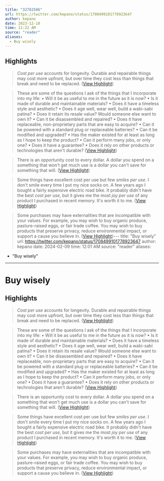 ```yaml
---
title: "32782586"
url: https://twitter.com/kepano/status/1708499101778923647
author: kepano
date: 2023-12-10
time: 11:22 AM
source: "reader"
aliases:
  - Buy wisely
---
```

## Highlights
> *Cost per use* accounts for longevity. Durable and repairable things may cost more upfront, but over time they cost less than things that break and need to be replaced. ([View Highlight](https://read.readwise.io/read/01hbttdbs3fe7dj4p5knrtz5fe))

> These are some of the questions I ask of the things that I incorporate into my life:
> • Will it be as useful to me in the future as it is now?
> • Is it made of durable and maintainable materials?
> • Does it have a timeless style and aesthetic?
> • Does it age well, wear well, build a wabi-sabi patina?
> • Does it retain its resale value? Would someone else want to own it?
> • Can it be disassembled and repaired?
> • Does it have replaceable, non-proprietary parts that are easy to acquire?
> • Can it be powered with a standard plug or replaceable batteries?
> • Can it be modified and upgraded?
> • Has the maker existed for at least as long as I hope to keep the product?
> • Can it perform many jobs, or only one?
> • Does it have a guarantee?
> • Does it rely on other products or technologies that aren't durable? ([View Highlight](https://read.readwise.io/read/01hbtthvar2m3scwn0w9zm2t0m))

> There is an opportunity cost to every dollar. A dollar you spend on a something that won't get much use is a dollar you can't save for something that will. ([View Highlight](https://read.readwise.io/read/01hbttk0k7r5an1whgt3a2jxvk))

> Some things have excellent cost per use but few *smiles per use*. I don't smile every time I put my nice socks on. A few years ago I bought a fairly expensive electric road bike. It probably didn't have the best *cost per use*, but it gives me the most *joy per use* of any product I purchased in recent memory. It's worth it to me. ([View Highlight](https://read.readwise.io/read/01hbttmtfv2k4ga8qsaszye0hn))

> Some purchases may have externalities that are incompatible with your values. For example, you may wish to buy organic produce, pasture-raised eggs, or fair trade coffee. You may wish to buy products that preserve privacy, reduce environmental impact, or support a cause you believe in. ([View Highlight](https://read.readwise.io/read/01hbttnff4zmntkpgcqm3cxxbs))---
title: "Buy wisely"
url: https://twitter.com/kepano/status/1708499101778923647
author: kepano
date: 2024-02-09
time: 12:01 AM
source: "reader"
aliases:
  - "Buy wisely"
---
# Buy wisely

## Highlights
> *Cost per use* accounts for longevity. Durable and repairable things may cost more upfront, but over time they cost less than things that break and need to be replaced. ([View Highlight](https://read.readwise.io/read/01hbttdbs3fe7dj4p5knrtz5fe))

> These are some of the questions I ask of the things that I incorporate into my life:
> • Will it be as useful to me in the future as it is now?
> • Is it made of durable and maintainable materials?
> • Does it have a timeless style and aesthetic?
> • Does it age well, wear well, build a wabi-sabi patina?
> • Does it retain its resale value? Would someone else want to own it?
> • Can it be disassembled and repaired?
> • Does it have replaceable, non-proprietary parts that are easy to acquire?
> • Can it be powered with a standard plug or replaceable batteries?
> • Can it be modified and upgraded?
> • Has the maker existed for at least as long as I hope to keep the product?
> • Can it perform many jobs, or only one?
> • Does it have a guarantee?
> • Does it rely on other products or technologies that aren't durable? ([View Highlight](https://read.readwise.io/read/01hbtthvar2m3scwn0w9zm2t0m))

> There is an opportunity cost to every dollar. A dollar you spend on a something that won't get much use is a dollar you can't save for something that will. ([View Highlight](https://read.readwise.io/read/01hbttk0k7r5an1whgt3a2jxvk))

> Some things have excellent cost per use but few *smiles per use*. I don't smile every time I put my nice socks on. A few years ago I bought a fairly expensive electric road bike. It probably didn't have the best *cost per use*, but it gives me the most *joy per use* of any product I purchased in recent memory. It's worth it to me. ([View Highlight](https://read.readwise.io/read/01hbttmtfv2k4ga8qsaszye0hn))

> Some purchases may have externalities that are incompatible with your values. For example, you may wish to buy organic produce, pasture-raised eggs, or fair trade coffee. You may wish to buy products that preserve privacy, reduce environmental impact, or support a cause you believe in. ([View Highlight](https://read.readwise.io/read/01hbttnff4zmntkpgcqm3cxxbs))

